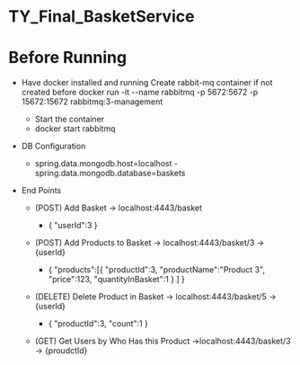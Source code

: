 # TY_Final_BasketService

# Before Running
- Have docker installed and running
  Create rabbit-mq container if not created before
  docker run -it --name rabbitmq -p 5672:5672 -p 15672:15672 rabbitmq:3-management

  - Start the container
  - docker start rabbitmq

- DB Configuration
  - spring.data.mongodb.host=localhost
  -spring.data.mongodb.database=baskets


- End Points
    
  - (POST) Add Basket -> localhost:4443/basket
    - {
    "userId":3
    }
                                                       
  - (POST) Add Products to Basket -> localhost:4443/basket/3   ->  {userId}
    - {
  "products":[{
  "productId":3,
  "productName":"Product 3",
  "price":123,
  "quantityInBasket":1
  }
  ]
  }
                                                        
  - (DELETE) Delete Product in Basket -> localhost:4443/basket/5 -> {userId}
    - {
  "productId":3,
  "count":1
  }
                                                                
  - (GET) Get Users by Who Has this Product ->localhost:4443/basket/3 -> {proudctId} 
